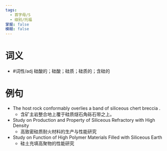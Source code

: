 ```yaml
---
tags:
  - 首字母/S
  - 级别/托福
掌握: false
模糊: false
---
```

# 词义
- #词性/adj  硅酸的；硅酸；硅质；硅质的；含硅的
# 例句
- The host rock conformably overlies a band of siliceous chert breccia .
	- 含矿主岩整合地上覆于硅质燧石角砾石带之上。
- Study on Production and Property of Siliceous Refractory with High Density
	- 高致密硅质耐火材料的生产与性能研究
- Study on Function of High Polymer Materials Filled with Siliceous Earth
	- 硅土充填高聚物的性能研究
